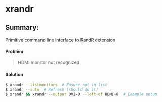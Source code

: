 # xrandr

## Summary:
Primitive command line interface to RandR extension

#### Problem
> HDMI monitor not recognized


#### Solution
```bash
$ xrandr --listmonitors  # Ensure not in list
$ xrandr --auto  # Refresh (should do it)
$ xrandr && xrandr --output DVI-0 --left-of HDMI-0  # Example setup
```

